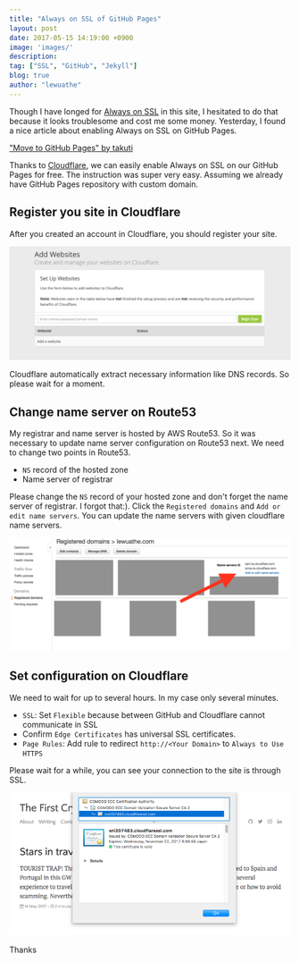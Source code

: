 ```yaml
---
title: "Always on SSL of GitHub Pages"
layout: post
date: 2017-05-15 14:19:00 +0900
image: 'images/'
description:
tag: ["SSL", "GitHub", "Jekyll"]
blog: true
author: "lewuathe"
---
```


Though I have longed for [Always on SSL](https://www.symantec.com/page.jsp?id=always-on-ssl) in this site, I hesitated to do that because it looks troublesome and cost me some money. Yesterday, I found a nice article about enabling Always on SSL on GitHub Pages.

["Move to GitHub Pages" by takuti](https://takuti.me/note/move-to-gh-pages/)

Thanks to [Cloudflare](https://www.cloudflare.com/), we can easily enable Always on SSL on our GitHub Pages for free.
The instruction was super very easy. Assuming we already have GitHub Pages repository with custom domain.

## Register you site in Cloudflare

After you created an account in Cloudflare, you should register your site.

![Add Website](images/posts/2017-05-15-always-on-ssl-of-github-pages/add-website.png)

Cloudflare automatically extract necessary information like DNS records. So please wait for a moment.

## Change name server on Route53

My registrar and name server is hosted by AWS Route53. So it was necessary to update name server configuration on Route53 next. We need to change two points in Route53.

- `NS` record of the hosted zone
- Name server of registrar

Please change the `NS` record of your hosted zone and don't forget the name server of registrar. I forgot that:).
Click the `Registered domains` and `Add or edit name servers`. You can update the name servers with given cloudflare name servers.


![Change here](images/posts/2017-05-15-always-on-ssl-of-github-pages/change-here.png)

## Set configuration on Cloudflare

We need to wait for up to several hours. In my case only several minutes.

* `SSL`: Set `Flexible` because between GitHub and Cloudflare cannot communicate in SSL
* Confirm `Edge Certificates` has universal SSL certificates.
* `Page Rules`: Add rule to redirect `http://<Your Domain>` to `Always to Use HTTPS`

Please wait for a while, you can see your connection to the site is through SSL.

![security on chrome](images/posts/2017-05-15-always-on-ssl-of-github-pages/security-on-chrome.png)

Thanks
